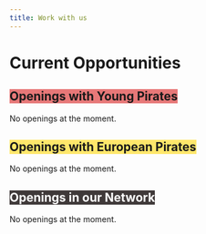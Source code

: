 ```yaml
---
title: Work with us
---
```


  <div class="post-content">
    <h1 id="current-opportunities">Current Opportunities</h1>

<h2><span class="color_box" style="background:#E77878">Openings with Young Pirates</span></h2>

<div class=opening_container><p>No openings at the moment.</p></div>

<h2><span class="color_box" style="background:#FFE76B">Openings with European Pirates</span></h2>

<div class=opening_container><p>No openings at the moment.</p></div>

<h2><span class="color_box" style="background:#3F3939;color:#fff">Openings in our Network</span></h2>

<div class=opening_container><p>No openings at the moment.</p></div>
